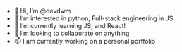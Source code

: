 - 👋 Hi, I’m @devdwm
- 👀 I’m interested in python, Full-stack engineering in JS.
- 🌱 I’m currently learning JS, and React!
- 💞️ I’m looking to collaborate on anything
- 📫 I am currently working on a personal portfolio

<!---
devdwm/devdwm is a ✨ special ✨ repository because its `README.md` (this file) appears on your GitHub profile.
You can click the Preview link to take a look at your changes.
--->
